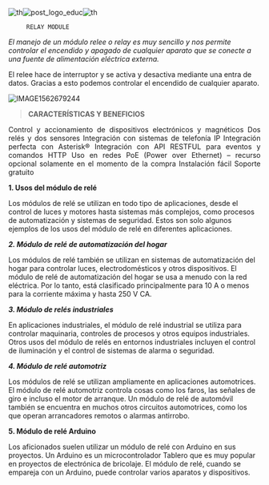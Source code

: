  ![th](https://github.com/Mayra1207/Relay-Module/assets/89611745/b7a50d7d-260f-4d29-b8d0-86a1fca38816)![post_logo_educ](https://github.com/Mayra1207/Relay-Module/assets/89611745/5cc0470b-6c52-4a57-8a6f-59804c738943)![th](https://github.com/Mayra1207/Relay-Module/assets/89611745/593ffa4c-4c4c-4bc1-8c44-0d32ca8f6359)
 
        
         RELAY MODULE
          

*El manejo de un módulo relee o relay es muy
sencillo y nos permite controlar el encendido y
apagado de cualquier aparato que se conecte a
una fuente de alimentación eléctrica externa.*

El relee hace de interruptor y se activa y desactiva
mediante una entra de datos. 
Gracias a esto podemos controlar el encendido de cualquier
aparato. 

  
![IMAGE1562679244](https://github.com/Mayra1207/Relay-Module/assets/89611745/90fc5664-14b5-467f-a6c5-400778ae0db6)



>**CARACTERÍSTICAS Y BENEFICIOS**
<P align=justify>
Control y accionamiento de dispositivos electrónicos y magnéticos
Dos relés y dos sensores
Integración con sistemas de telefonía IP
Integración perfecta con Asterisk®
Integración con API RESTFUL para eventos y comandos HTTP
Uso en redes PoE (Power over Ethernet) – recurso opcional solamente en el momento de la compra
Instalación fácil
Soporte gratuito
</p>

**1. Usos del módulo de relé**

Los módulos de relé se utilizan en todo tipo de aplicaciones, desde el control de luces y motores hasta sistemas más complejos, 
como procesos de automatización y sistemas de seguridad. Estos son solo algunos ejemplos de los usos del módulo de relé en diferentes aplicaciones.

***2. Módulo de relé de automatización del hogar***

Los módulos de relé también se utilizan en sistemas de automatización del hogar para controlar luces, electrodomésticos y otros dispositivos. 
El módulo de relé de automatización del hogar se usa a menudo con la red eléctrica. Por lo tanto, está clasificado principalmente para 10 A o menos para la corriente máxima y hasta 250 V CA.

***3. Módulo de relés industriales***

En aplicaciones industriales, el módulo de relé industrial se utiliza para controlar maquinaria, controles de procesos y otros equipos industriales. 
Otros usos del módulo de relés en entornos industriales incluyen el control de iluminación y el control de sistemas de alarma o seguridad.

***4. Módulo de relé automotriz***

Los módulos de relé se utilizan ampliamente en aplicaciones automotrices. El módulo de relé automotriz controla cosas como los faros, 
las señales de giro e incluso el motor de arranque. Un módulo de relé de automóvil también se encuentra en muchos otros circuitos automotrices, como los que operan arrancadores remotos o alarmas antirrobo.

**5. Módulo de relé Arduino**

Los aficionados suelen utilizar un módulo de relé con Arduino en sus proyectos. Un Arduino es un microcontrolador Tablero que es muy popular en proyectos de electrónica de bricolaje. 
El módulo de relé, cuando se empareja con un Arduino, puede controlar varios aparatos y dispositivos.




